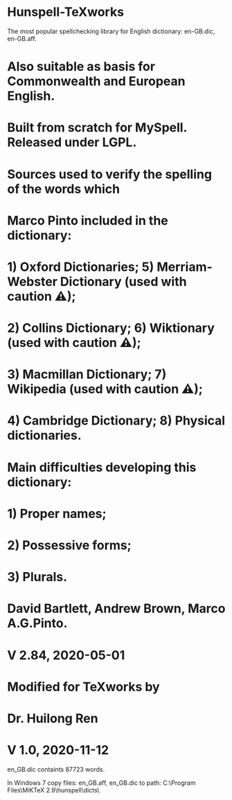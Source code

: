 # Hunspell-TeXworks
The most popular spellchecking library for English dictionary: en-GB.dic, en-GB.aff. 

# Also suitable as basis for Commonwealth and European English.
# Built from scratch for MySpell. Released under LGPL.
#
# Sources used to verify the spelling of the words which
# Marco Pinto included in the dictionary:
#   1) Oxford Dictionaries;    5) Merriam-Webster Dictionary (used with caution ⚠);
#   2) Collins Dictionary;     6) Wiktionary (used with caution ⚠);
#   3) Macmillan Dictionary;   7) Wikipedia (used with caution ⚠);
#   4) Cambridge Dictionary;   8) Physical dictionaries.
#
# Main difficulties developing this dictionary:
#   1) Proper names;
#   2) Possessive forms;
#   3) Plurals.
#
# David Bartlett, Andrew Brown, Marco A.G.Pinto.
# V 2.84, 2020-05-01
# Modified for TeXworks by
# Dr. Huilong Ren
# V 1.0, 2020-11-12

en_GB.dic containts 87723 words.

In Windows 7 copy files: en_GB.aff, en_GB.dic to path: C:\Program Files\MiKTeX 2.9\hunspell\dicts\
